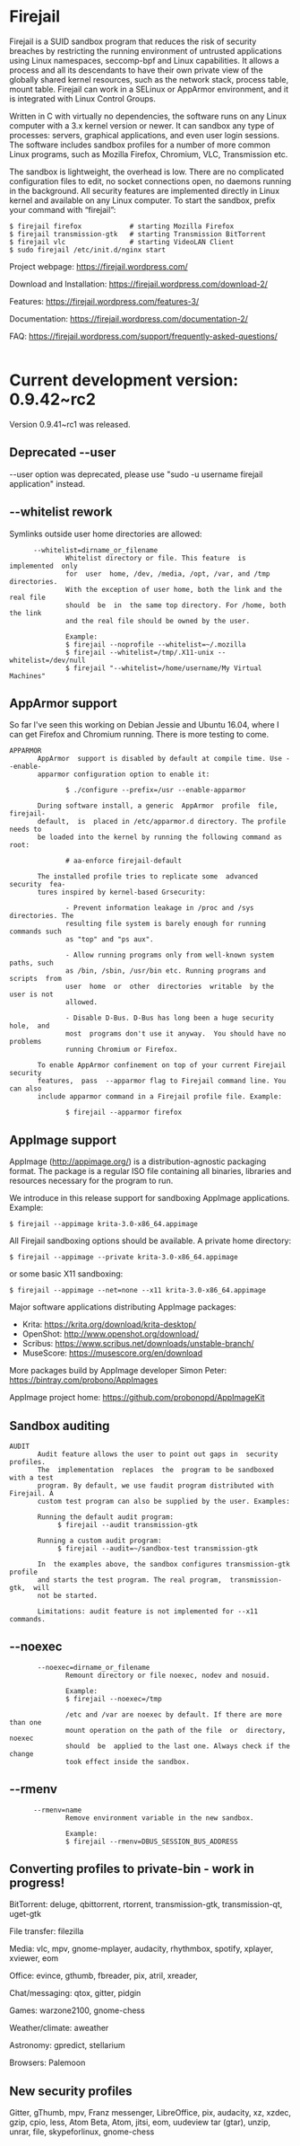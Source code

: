 # Firejail

Firejail is a SUID sandbox program that reduces the risk of security breaches by restricting
the running environment of untrusted applications using Linux namespaces, seccomp-bpf
and Linux capabilities. It allows a process and all its descendants to have their own private
view of the globally shared kernel resources, such as the network stack, process table, mount table.
Firejail can work in a SELinux or AppArmor environment, and it is integrated with Linux Control Groups.

Written in C with virtually no dependencies, the software runs on any Linux computer with a 3.x kernel
version or newer. It can sandbox any type of processes: servers, graphical applications, and even
user login sessions. The software includes sandbox profiles for a number of more common Linux programs,
such as Mozilla Firefox, Chromium, VLC, Transmission etc.

The sandbox is lightweight, the overhead is low. There are no complicated configuration files to edit,
no socket connections open, no daemons running in the background. All security features are
implemented directly in Linux kernel and available on any Linux computer. To start the sandbox,
prefix your command with “firejail”:

`````
$ firejail firefox            # starting Mozilla Firefox
$ firejail transmission-gtk   # starting Transmission BitTorrent 
$ firejail vlc                # starting VideoLAN Client
$ sudo firejail /etc/init.d/nginx start
`````
Project webpage: https://firejail.wordpress.com/

Download and Installation: https://firejail.wordpress.com/download-2/

Features: https://firejail.wordpress.com/features-3/

Documentation: https://firejail.wordpress.com/documentation-2/

FAQ: https://firejail.wordpress.com/support/frequently-asked-questions/
`````

`````
# Current development version: 0.9.42~rc2

Version 0.9.41~rc1 was released.

## Deprecated --user

--user option was deprecated, please use "sudo -u username firejail application" instead.

## --whitelist rework

Symlinks outside user home directories are allowed:
`````
      --whitelist=dirname_or_filename
              Whitelist directory or file. This feature  is  implemented  only
              for  user  home, /dev, /media, /opt, /var, and /tmp directories.
              With the exception of user home, both the link and the real file
              should  be  in  the same top directory. For /home, both the link
              and the real file should be owned by the user.

              Example:
              $ firejail --noprofile --whitelist=~/.mozilla
              $ firejail --whitelist=/tmp/.X11-unix --whitelist=/dev/null
              $ firejail "--whitelist=/home/username/My Virtual Machines"
`````

## AppArmor support

So far I've seen this working on Debian Jessie and Ubuntu 16.04, where I can get Firefox and
Chromium running. There is more testing to come.

`````
APPARMOR
       AppArmor  support is disabled by default at compile time. Use --enable-
       apparmor configuration option to enable it:

              $ ./configure --prefix=/usr --enable-apparmor

       During software install, a generic  AppArmor  profile  file,  firejail-
       default,  is  placed in /etc/apparmor.d directory. The profile needs to
       be loaded into the kernel by running the following command as root:

              # aa-enforce firejail-default

       The installed profile tries to replicate some  advanced  security  fea‐
       tures inspired by kernel-based Grsecurity:

              - Prevent information leakage in /proc and /sys directories. The
              resulting file system is barely enough for running commands such
              as "top" and "ps aux".

              - Allow running programs only from well-known system paths, such
              as /bin, /sbin, /usr/bin etc. Running programs and scripts  from
              user  home  or  other  directories  writable  by the user is not
              allowed.

              - Disable D-Bus. D-Bus has long been a huge security  hole,  and
              most  programs don't use it anyway.  You should have no problems
              running Chromium or Firefox.

       To enable AppArmor confinement on top of your current Firejail security
       features,  pass  --apparmor flag to Firejail command line. You can also
       include apparmor command in a Firejail profile file. Example:

              $ firejail --apparmor firefox

`````

## AppImage support

AppImage (http://appimage.org/) is a distribution-agnostic packaging format.
The package is a regular ISO file containing all binaries, libraries and resources
necessary for the program to run.

We introduce in this release support for sandboxing AppImage applications. Example:
`````
$ firejail --appimage krita-3.0-x86_64.appimage
`````
All Firejail sandboxing options should be available. A private home directory:
`````
$ firejail --appimage --private krita-3.0-x86_64.appimage
`````
or some basic X11 sandboxing:
`````
$ firejail --appimage --net=none --x11 krita-3.0-x86_64.appimage
`````
Major software applications distributing AppImage packages:

* Krita: https://krita.org/download/krita-desktop/
* OpenShot: http://www.openshot.org/download/
* Scribus: https://www.scribus.net/downloads/unstable-branch/
* MuseScore: https://musescore.org/en/download

More packages build by AppImage developer Simon Peter: https://bintray.com/probono/AppImages

AppImage project home: https://github.com/probonopd/AppImageKit

## Sandbox auditing
`````
AUDIT
       Audit feature allows the user to point out gaps in  security  profiles.
       The  implementation  replaces  the  program to be sandboxed with a test
       program. By default, we use faudit program distributed with Firejail. A
       custom test program can also be supplied by the user. Examples:

       Running the default audit program:
            $ firejail --audit transmission-gtk

       Running a custom audit program:
            $ firejail --audit=~/sandbox-test transmission-gtk

       In  the examples above, the sandbox configures transmission-gtk profile
       and starts the test program. The real program,  transmission-gtk,  will
       not be started.

       Limitations: audit feature is not implemented for --x11 commands.
`````

## --noexec
`````
       --noexec=dirname_or_filename
              Remount directory or file noexec, nodev and nosuid.

              Example:
              $ firejail --noexec=/tmp

              /etc and /var are noexec by default. If there are more than one
              mount operation on the path of the file  or  directory,  noexec
              should  be  applied to the last one. Always check if the change
              took effect inside the sandbox.
`````

## --rmenv
`````
      --rmenv=name
              Remove environment variable in the new sandbox.

              Example:
              $ firejail --rmenv=DBUS_SESSION_BUS_ADDRESS
`````

## Converting profiles to private-bin - work in progress!

BitTorrent: deluge, qbittorrent, rtorrent, transmission-gtk, transmission-qt, uget-gtk

File transfer: filezilla

Media: vlc, mpv, gnome-mplayer, audacity, rhythmbox, spotify, xplayer, xviewer, eom

Office: evince, gthumb, fbreader, pix, atril, xreader,

Chat/messaging: qtox, gitter, pidgin

Games: warzone2100, gnome-chess

Weather/climate: aweather

Astronomy: gpredict, stellarium

Browsers: Palemoon

## New security profiles

Gitter, gThumb, mpv, Franz messenger, LibreOffice, pix, audacity, xz, xzdec, gzip, cpio, less, Atom Beta, Atom, jitsi, eom, uudeview
tar (gtar), unzip, unrar, file, skypeforlinux, gnome-chess

